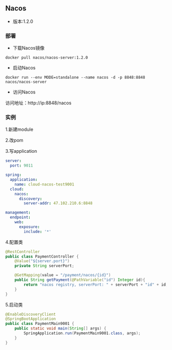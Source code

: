 ## Nacos
- 版本:1.2.0
### 部署
- 下载Nacos镜像

```
docker pull nacos/nacos-server:1.2.0
```

- 启动Nacos

```
docker run --env MODE=standalone --name nacos -d -p 8848:8848 nacos/nacos-server
```

- 访问Nacos

访问地址：http://ip:8848/nacos

### 实例

1.新建module

2.改pom

3.写application
```yaml
server:
  port: 9011

spring:
  application:
    name: cloud-nacos-test9001
  cloud:
    nacos:
      discovery:
        server-addr: 47.102.210.6:8848

management:
  endpoint:
    web:
      exposure:
        include: '*'
```
4.配置类
```java
@RestController
public class PaymentController {
    @Value("${server.port}")
    private String serverPort;

    @GetMapping(value = "/payment/nacos/{id}")
    public String getPayment(@PathVariable("id") Integer id){
        return "nacos registry, serverPort: " + serverPort + "id" + id;
    }
}
```
5.启动类
```java
@EnableDiscoveryClient
@SpringBootApplication
public class PaymentMain9001 {
    public static void main(String[] args) {
        SpringApplication.run(PaymentMain9001.class, args);
    }
}
```